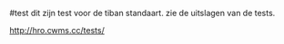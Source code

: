 #test 
dit zijn test voor de tiban standaart.
zie de uitslagen van de tests.

http://hro.cwms.cc/tests/
